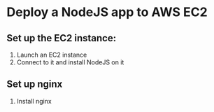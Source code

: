 # Deploy a NodeJS app to AWS EC2

## Set up the EC2 instance: 

1. Launch an EC2 instance
2. Connect to it and install NodeJS on it

## Set up nginx

1. Install nginx